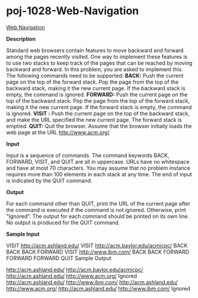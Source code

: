 # poj-1028-Web-Navigation
[Web Navigation](http://poj.org/problem?id=1028)

**Description**

Standard web browsers contain features to move backward and forward among the pages recently visited. One way to implement these features is to use two stacks to keep track of the pages that can be reached by moving backward and forward. In this problem, you are asked to implement this. 
The following commands need to be supported: 
**BACK:** Push the current page on the top of the forward stack. Pop the page from the top of the backward stack, making it the new current page. If the backward stack is empty, the command is ignored. 
**FORWARD:** Push the current page on the top of the backward stack. Pop the page from the top of the forward stack, making it the new current page. If the forward stack is empty, the command is ignored. 
**VISIT :** Push the current page on the top of the backward stack, and make the URL specified the new current page. The forward stack is emptied. 
**QUIT:** Quit the browser. 
Assume that the browser initially loads the web page at the URL http://www.acm.org/

**Input**

Input is a sequence of commands. The command keywords BACK, FORWARD, VISIT, and QUIT are all in uppercase. URLs have no whitespace and have at most 70 characters. You may assume that no problem instance requires more than 100 elements in each stack at any time. The end of input is indicated by the QUIT command.

**Output**

For each command other than QUIT, print the URL of the current page after the command is executed if the command is not ignored. Otherwise, print "Ignored". The output for each command should be printed on its own line. No output is produced for the QUIT command.

**Sample Input**

VISIT http://acm.ashland.edu/
VISIT http://acm.baylor.edu/acmicpc/
BACK
BACK
BACK
FORWARD
VISIT http://www.ibm.com/
BACK
BACK
FORWARD
FORWARD
FORWARD
QUIT
Sample Output

http://acm.ashland.edu/
http://acm.baylor.edu/acmicpc/
http://acm.ashland.edu/
http://www.acm.org/
Ignored
http://acm.ashland.edu/
http://www.ibm.com/
http://acm.ashland.edu/
http://www.acm.org/
http://acm.ashland.edu/
http://www.ibm.com/
Ignored
